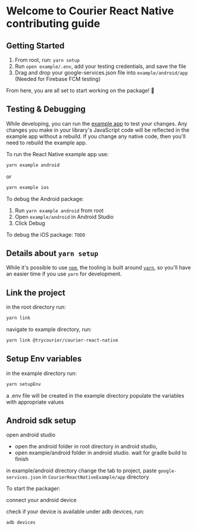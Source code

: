 # Welcome to Courier React Native contributing guide

## Getting Started

1. From root, run: `yarn setup`
2. Run `open example/.env`, add your testing credentials, and save the file
3. Drag and drop your google-services.json file into `example/android/app` (Needed for Firebase FCM testing)

From here, you are all set to start working on the package! 🙌

## Testing & Debugging

While developing, you can run the [example app](/example/) to test your changes. Any changes you make in your library's JavaScript code will be reflected in the example app without a rebuild. If you change any native code, then you'll need to rebuild the example app.

To run the React Native example app use:

```sh
yarn example android
```
or
```sh
yarn example ios
```

To debug the Android package:
1. Run `yarn example android` from root
2. Open `example/android` in Android Studio
3. Click Debug

To debug the iOS package:
`TODO`

## Details about `yarn setup`

While it's possible to use [`npm`](https://github.com/npm/cli), the tooling is built around [`yarn`](https://classic.yarnpkg.com/), so you'll have an easier time if you use `yarn` for development.

## Link the project

in the root directory run:

```sh
yarn link
```

navigate to example directory, run:

```sh
yarn link @trycourier/courier-react-native
```

## Setup Env variables

in the example directory run:

```sh
yarn setupEnv
```

a .env file will be created in the example directory
populate the variables with appropriate values

## Android sdk setup

open android studio

- open the android folder in root directory in android studio,
- open example/android folder in android studio. wait for gradle build to finish

in example/android directory change the tab to project, paste
`google-services.json` in `CourierReactNativeExample/app` directory

To start the packager:

connect your android device

check if your device is available under adb devices, run:

```sh
adb devices
```
